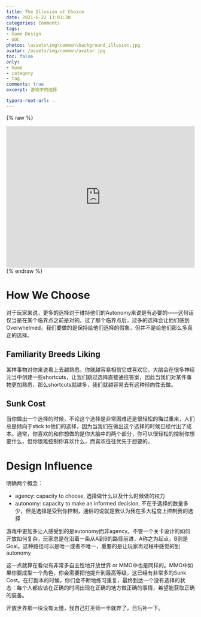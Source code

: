 ```yaml
---
title: The Illusion of Choice
date: 2021-6-22 13:01:30
categories: Comments
tags: 
- Game Design
- GDC
photos: \assets\img\common\background_illusion.jpg
avatar: /assets/img/common/avatar.jpg
toc: false
only:
- home
- category
- tag
comments: true
excerpt: 游戏中的选择

typora-root-url: ..
---
```


{% raw %}
<div style="position: relative; width: 100%; height: 0; padding-bottom:75%;">
	<iframe src="https://www.youtube.com/embed/xCOPu1sauoQ" 
	scrolling="no" border="0" frameborder="no" framespacing="0" allowfullscreen="true"
	style="position: absolute; width: 100%; height: 100%; left: 0; top: 0;"> 
	</iframe>
</div>
{% endraw %}


# How We Choose 

对于玩家来说，更多的选择对于维持他们的Autonomy来说是有必要的——这句话仅当是在某个临界点之前是对的。过了那个临界点后，过多的选择会让他们感到Overwhelmed。我们要做的是保持给他们选择的假象，但并不是给他们那么多真正的选择。

## Familiarity Breeds Liking

某样事物对你来说看上去越熟悉，你就越容易相信它或喜欢它。大脑会在很多神经元当中创建一些shortcuts，让我们跳过选择直接通往答案，因此当我们对某件事物更加熟悉，那么shortcuts就越多，我们就越容易去有这种倾向性去做。

## Sunk Cost

当你做出一个选择的时候，不论这个选择是非常困难还是很轻松的悔过重来，人们总是倾向于stick to他们的选择，因为当我们在做出这个选择的时候已经付出了成本。通常，你喜欢的和你想做的是你大脑中的两个部分，你可以很轻松的控制你想要什么，但你很难控制你喜欢什么，而喜欢往往优先于想要的。

# Design Influence

明确两个概念：

- agency: capacity to choose, 选择做什么以及什么时候做的权力
- autonomy: capacity to make an informed decision, 不在乎选择的数量多少，但是选择是受到你控制，通俗的说就是我认为我在多大程度上控制我的选择

游戏中更加多让人感受到的是autonomy而非agency。不管一个关卡设计的如何开放如何复杂，玩家总是在沿着一条从A到B的路径前进，A称之为起点，B则是Goal。这种路径可以是唯一或者不唯一，重要的是让玩家再过程中感觉的到autonomy

这一点就算在看似有非常多自主性地开放世界 or MMO中也是同样的。MMO中如果你要成型一个角色，你会需要把他提升到最高等级，这已经有非常多的Sunk Cost。在打副本的时候，你们会不断地练习重复，最终到达一个没有选择的状态：每个人都应该在正确的时间出现在正确的地方做正确的事情，希望能获取正确的装备。

开放世界那一块没有太懂，我自己打巫师一半就弃了，日后补一下。



